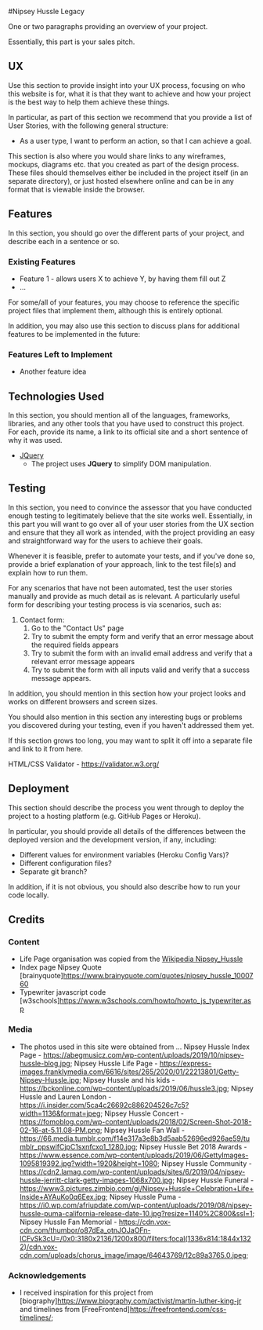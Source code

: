 #Nipsey Hussle Legacy

One or two paragraphs providing an overview of your project.

Essentially, this part is your sales pitch.
 
## UX

Use this section to provide insight into your UX process, focusing on who this website is for, what it is that they want to achieve and how your project is the best way to help them achieve these things.

In particular, as part of this section we recommend that you provide a list of User Stories, with the following general structure:
- As a user type, I want to perform an action, so that I can achieve a goal.

This section is also where you would share links to any wireframes, mockups, diagrams etc. that you created as part of the design process. These files should themselves either be included in the project itself (in an separate directory), or just hosted elsewhere online and can be in any format that is viewable inside the browser.

## Features

In this section, you should go over the different parts of your project, and describe each in a sentence or so.
 
### Existing Features
- Feature 1 - allows users X to achieve Y, by having them fill out Z
- ...

For some/all of your features, you may choose to reference the specific project files that implement them, although this is entirely optional.

In addition, you may also use this section to discuss plans for additional features to be implemented in the future:

### Features Left to Implement
- Another feature idea

## Technologies Used

In this section, you should mention all of the languages, frameworks, libraries, and any other tools that you have used to construct this project. For each, provide its name, a link to its official site and a short sentence of why it was used.

- [JQuery](https://jquery.com)
    - The project uses **JQuery** to simplify DOM manipulation.


## Testing

In this section, you need to convince the assessor that you have conducted enough testing to legitimately believe that the site works well. Essentially, in this part you will want to go over all of your user stories from the UX section and ensure that they all work as intended, with the project providing an easy and straightforward way for the users to achieve their goals.

Whenever it is feasible, prefer to automate your tests, and if you've done so, provide a brief explanation of your approach, link to the test file(s) and explain how to run them.

For any scenarios that have not been automated, test the user stories manually and provide as much detail as is relevant. A particularly useful form for describing your testing process is via scenarios, such as:



1. Contact form:
    1. Go to the "Contact Us" page
    2. Try to submit the empty form and verify that an error message about the required fields appears
    3. Try to submit the form with an invalid email address and verify that a relevant error message appears
    4. Try to submit the form with all inputs valid and verify that a success message appears.

In addition, you should mention in this section how your project looks and works on different browsers and screen sizes.

You should also mention in this section any interesting bugs or problems you discovered during your testing, even if you haven't addressed them yet.

If this section grows too long, you may want to split it off into a separate file and link to it from here.

HTML/CSS Validator - https://validator.w3.org/ 

## Deployment

This section should describe the process you went through to deploy the project to a hosting platform (e.g. GitHub Pages or Heroku).

In particular, you should provide all details of the differences between the deployed version and the development version, if any, including:
- Different values for environment variables (Heroku Config Vars)?
- Different configuration files?
- Separate git branch?

In addition, if it is not obvious, you should also describe how to run your code locally.


## Credits

### Content
- Life Page organisation was copied from the [Wikipedia Nipsey_Hussle](https://en.wikipedia.org/wiki/Nipsey_Hussle)
- Index page Nipsey Quote [brainyquote]https://www.brainyquote.com/quotes/nipsey_hussle_1000760 
- Typewriter javascript code [w3schools]https://www.w3schools.com/howto/howto_js_typewriter.asp

### Media
- The photos used in this site were obtained from ...
Nipsey Hussle Index Page - https://abegmusicz.com/wp-content/uploads/2019/10/nipsey-hussle-blog.jpg;
Nipsey Hussle Life Page - https://express-images.franklymedia.com/6616/sites/265/2020/01/22213801/Getty-Nipsey-Hussle.jpg;
Nipsey Hussle and his kids - https://bckonline.com/wp-content/uploads/2019/06/hussle3.jpg;
Nipsey Hussle and Lauren London - https://i.insider.com/5ca4c26692c886204526c7c5?width=1136&format=jpeg;
Nipsey Hussle Concert - https://fomoblog.com/wp-content/uploads/2018/02/Screen-Shot-2018-02-16-at-5.11.08-PM.png;
Nipsey Hussle Fan Wall - https://66.media.tumblr.com/f14e317a3e8b3d5aab52696ed926ae59/tumblr_ppswifCjpC1sxnfcxo1_1280.jpg; 
Nipsey Hussle Bet 2018 Awards - https://www.essence.com/wp-content/uploads/2019/06/GettyImages-1095819392.jpg?width=1920&height=1080;
Nipsey Hussle Community - https://cdn2.lamag.com/wp-content/uploads/sites/6/2019/04/nipsey-hussle-jerritt-clark-getty-images-1068x700.jpg;
Nipsey Hussle Funeral - https://www3.pictures.zimbio.com/gi/Nipsey+Hussle+Celebration+Life+Inside+AYAuKo0q6Eex.jpg;
Nipsey Hussle Puma - https://i0.wp.com/afriupdate.com/wp-content/uploads/2019/08/nipsey-hussle-puma-california-release-date-10.jpg?resize=1140%2C800&ssl=1;
Nipsey Hussle Fan Memorial - https://cdn.vox-cdn.com/thumbor/o87dEa_otnJOJaOFn-lCFvSk3cU=/0x0:3180x2136/1200x800/filters:focal(1336x814:1844x1322)/cdn.vox-cdn.com/uploads/chorus_image/image/64643769/12c89a3765.0.jpeg;

### Acknowledgements

- I received inspiration for this project from [biography]https://www.biography.com/activist/martin-luther-king-jr and timelines from [FreeFrontend]https://freefrontend.com/css-timelines/;

